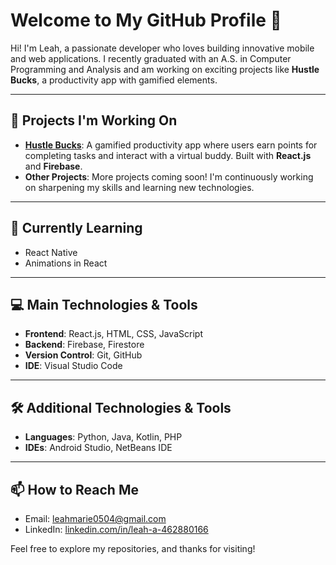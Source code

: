 # Welcome to My GitHub Profile 👋

Hi! I'm Leah, a passionate developer who loves building innovative mobile and web applications. I recently graduated with an A.S. in Computer Programming and Analysis and am working on exciting projects like **Hustle Bucks**, a productivity app with gamified elements.

---

## 🚀 Projects I'm Working On

- **[Hustle Bucks](https://github.com/yourusername/hustle-bucks)**: A gamified productivity app where users earn points for completing tasks and interact with a virtual buddy. Built with **React.js** and **Firebase**.
- **Other Projects**: More projects coming soon! I'm continuously working on sharpening my skills and learning new technologies.

---

## 🌱 Currently Learning

- React Native
- Animations in React

---

## 💻 Main Technologies & Tools

- **Frontend**: React.js, HTML, CSS, JavaScript
- **Backend**: Firebase, Firestore
- **Version Control**: Git, GitHub
- **IDE**: Visual Studio Code
  
---

## 🛠️ Additional Technologies & Tools

- **Languages**: Python, Java, Kotlin, PHP
- **IDEs**: Android Studio, NetBeans IDE

---

## 📫 How to Reach Me

- Email: [leahmarie0504@gmail.com](mailto:leahmarie0504@gmail.com)
- LinkedIn: [linkedin.com/in/leah-a-462880166](https://www.linkedin.com/in/leah-a-462880166)

Feel free to explore my repositories, and thanks for visiting!
